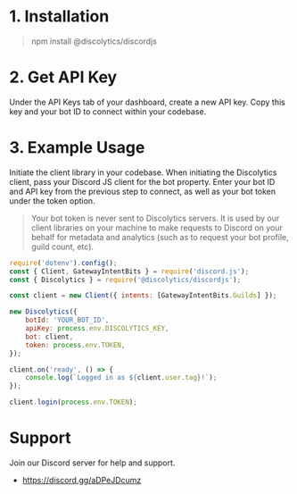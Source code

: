 # 1. Installation

> npm install @discolytics/discordjs

# 2. Get API Key

Under the API Keys tab of your dashboard, create a new API key. Copy this key and your bot ID to connect within your codebase.

# 3. Example Usage

Initiate the client library in your codebase. When initiating the Discolytics client, pass your Discord JS client for the bot property. Enter your bot ID and API key from the previous step to connect, as well as your bot token under the token option.

> Your bot token is never sent to Discolytics servers. It is used by our client libraries on your machine to make requests to Discord on your behalf for metadata and analytics (such as to request your bot profile, guild count, etc).

```js
require('dotenv').config();
const { Client, GatewayIntentBits } = require('discord.js');
const { Discolytics } = require('@discolytics/discordjs');

const client = new Client({ intents: [GatewayIntentBits.Guilds] });

new Discolytics({
	botId: 'YOUR_BOT_ID',
	apiKey: process.env.DISCOLYTICS_KEY,
	bot: client,
	token: process.env.TOKEN,
});

client.on('ready', () => {
	console.log(`Logged in as ${client.user.tag}!`);
});

client.login(process.env.TOKEN);
```

# Support

Join our Discord server for help and support.

- https://discord.gg/aDPeJDcumz
